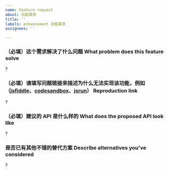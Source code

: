 ```yaml
---
name: Feature request
about: 功能需求
title: ''
labels: enhancement 功能需求
assignees: ''

---
```


### （必填）这个需求解决了什么问题 What problem does this feature solve

 ?

### （必填）请填写问题链接来描述为什么无法实现该功能，例如（[jsfiddle](https://jsfiddle.net/04Ldpsy8/)、[codesandbox](https://codesandbox.io/s/vue-template-916h0)、[jsrun](https://jsrun.pro//vIyKp/edit)） Reproduction link

 ?

### （必填）建议的 API 是什么样的 What does the proposed API look like

 ?

### 是否已有其他不错的替代方案 Describe alternatives you've considered

 ?
